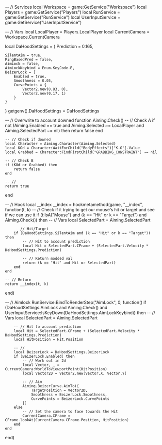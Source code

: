 -- // Services
local Workspace = game:GetService("Workspace")
local Players = game:GetService("Players")
local RunService = game:GetService("RunService")
local UserInputService = game:GetService("UserInputService")

-- // Vars
local LocalPlayer = Players.LocalPlayer
local CurrentCamera = Workspace.CurrentCamera

local DaHoodSettings = {
    Prediction = 0.165,

    SilentAim = true,
    PingBasedPred = false,
    AimLock = false,
    AimLockKeybind = Enum.KeyCode.E,
    BeizerLock = {
        Enabled = true,
        Smoothness = 0.05,
        CurvePoints = {
            Vector2.new(0.83, 0),
            Vector2.new(0.17, 1)
        }
    }
}
getgenv().DaHoodSettings = DaHoodSettings

-- // Overwrite to account downed
function Aiming.Check()
    -- // Check A
    if not (Aiming.Enabled == true and Aiming.Selected ~= LocalPlayer and Aiming.SelectedPart ~= nil) then
        return false
    end

    -- // Check if downed
    local Character = Aiming.Character(Aiming.Selected)
    local KOd = Character:WaitForChild("BodyEffects")["K.O"].Value
    local Grabbed = Character:FindFirstChild("GRABBING_CONSTRAINT") ~= nil

    -- // Check B
    if (KOd or Grabbed) then
        return false
    end

    -- //
    return true
end

-- // Hook
local __index
__index = hookmetamethod(game, "__index", function(t, k)
    -- // Check if it trying to get our mouse's hit or target and see if we can use it
    if (t:IsA("Mouse") and (k == "Hit" or k == "Target") and Aiming.Check()) then
        -- // Vars
        local SelectedPart = Aiming.SelectedPart

        -- // Hit/Target
        if (DaHoodSettings.SilentAim and (k == "Hit" or k == "Target")) then
            -- // Hit to account prediction
            local Hit = SelectedPart.CFrame + (SelectedPart.Velocity * DaHoodSettings.Prediction)

            -- // Return modded val
            return (k == "Hit" and Hit or SelectedPart)
        end
    end

    -- // Return
    return __index(t, k)
end)

-- // Aimlock
RunService:BindToRenderStep("AimLock", 0, function()
    if (DaHoodSettings.AimLock and Aiming.Check() and UserInputService:IsKeyDown(DaHoodSettings.AimLockKeybind)) then
        -- // Vars
        local SelectedPart = Aiming.SelectedPart

        -- // Hit to account prediction
        local Hit = SelectedPart.CFrame + (SelectedPart.Velocity * DaHoodSettings.Prediction)
        local HitPosition = Hit.Position

        -- //
        local BeizerLock = DaHoodSettings.BeizerLock
        if (BeizerLock.Enabled) then
            -- // Work out in 2d
            local Vector, _ = CurrentCamera:WorldToViewportPoint(HitPosition)
            local Vector2D = Vector2.new(Vector.X, Vector.Y)

            -- // Aim
            Aiming.BeizerCurve.AimTo({
                TargetPosition = Vector2D,
                Smoothness = BeizerLock.Smoothness,
                CurvePoints = BeizerLock.CurvePoints
            })
        else
            -- // Set the camera to face towards the Hit
            CurrentCamera.CFrame = CFrame.lookAt(CurrentCamera.CFrame.Position, HitPosition)
        end
    end
end)
